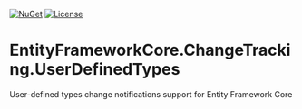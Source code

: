 [![NuGet](https://img.shields.io/nuget/v/EntityFrameworkCore.ChangeTracking.UserDefinedTypes.svg)](https://www.nuget.org/packages/EntityFrameworkCore.ChangeTracking.UserDefinedTypes) [![License](https://img.shields.io/github/license/ins0mniaque/EntityFrameworkCore.ChangeTracking.UserDefinedTypes.svg)](LICENSE)

# EntityFrameworkCore.ChangeTracking.UserDefinedTypes
User-defined types change notifications support for Entity Framework Core
